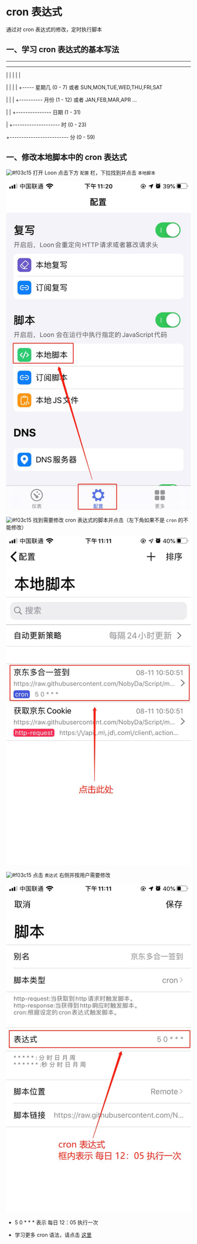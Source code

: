 # cron 表达式

通过对 cron 表达式的修改，定时执行脚本

## 一、学习 cron 表达式的基本写法

*    *    *    *    *

-    -    -    -    -

|    |    |    |    |

|    |    |    |    +----- 星期几 (0 - 7) 或者 SUN,MON,TUE,WED,THU,FRI,SAT

|    |    |    +---------- 月份 (1 - 12) 或者 JAN,FEB,MAR,APR ...

|    |    +--------------- 日期 (1 - 31)

|    +-------------------- 时 (0 - 23)

+------------------------- 分 (0 - 59)

## 一、修改本地脚本中的 cron 表达式

![#f03c15](https://placehold.it/15/f03c15/000000?text=+) 打开 Loon 点击下方 `配置` 栏，下拉找到并点击 `本地脚本`

![image](https://raw.githubusercontent.com/chiupam/tutorial-image/master/Loon/Local_Script.jpg)

![#f03c15](https://placehold.it/15/f03c15/000000?text=+) 找到需要修改 cron 表达式的脚本并点击（左下角如果不是 `cron` 的不能修改）

![image](https://raw.githubusercontent.com/chiupam/tutorial-image/master/Loon/JD_DailyBonus_local_4.jpg)

![#f03c15](https://placehold.it/15/f03c15/000000?text=+) 点击 `表达式` 右侧并按用户需要修改

![image](https://raw.githubusercontent.com/chiupam/tutorial-image/master/Loon/JD_DailyBonus_local_5.jpg)

- 5 0 * * * 表示 每日 12：05 执行一次

- 学习更多 cron 语法，请点击 [这里](https://tool.lu/crontab/)
